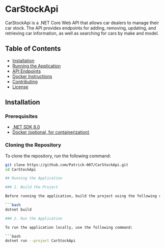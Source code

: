 # CarStockApi

CarStockApi is a .NET Core Web API that allows car dealers to manage their car stock. The API provides endpoints for adding, removing, updating, and retrieving car information, as well as searching for cars by make and model.

## Table of Contents

- [Installation](#installation)
- [Running the Application](#running-the-application)
- [API Endpoints](#api-endpoints)
- [Docker Instructions](#docker-instructions)
- [Contributing](#contributing)
- [License](#license)

## Installation

### Prerequisites

- [.NET SDK 8.0](https://dotnet.microsoft.com/download/dotnet/8.0)
- [Docker (optional, for containerization)](https://docs.docker.com/get-docker/)

### Cloning the Repository

To clone the repository, run the following command:

```bash
git clone https://github.com/Patrick-007/CarStockApi.git
cd CarStockApi

## Running the Application

### 1. Build the Project

Before running the application, build the project using the following command:

```bash
dotnet build

### 2. Run the Application

To run the application locally, use the following command:

```bash
dotnet run --project CarStockApi

